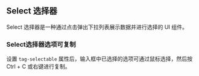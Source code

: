 <div class="demo-header">
<p class="overviewicon">
  <span class="wapi-form-dropdown"/>
</p>

## Select 选择器

<nova-uxlink widget-name="Dropdown"></nova-uxlink>

Select 选择器是一种通过点击弹出下拉列表展示数据并进行选择的 UI 组件。
</div>

### Select选择器选项可复制

设置 `tag-selectable` 属性后，输入框中已选择的选项可通过鼠标选择，然后按 Ctrl + C 或右键进行复制。

<nova-demo-view link="select/tag-select"></nova-demo-view>

<br>
